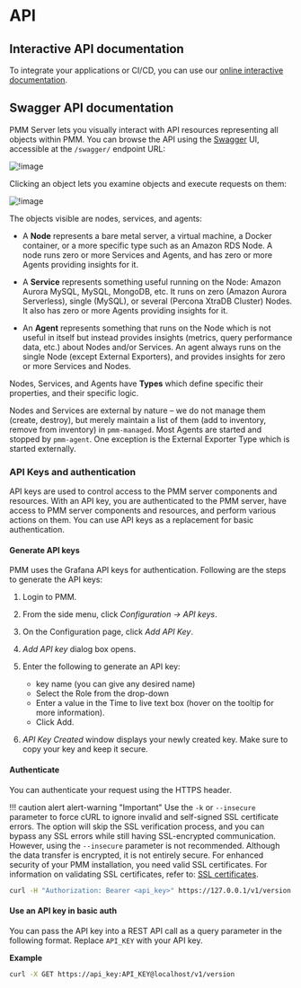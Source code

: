 # API

## Interactive API documentation 
To integrate your applications or CI/CD, you can use our [online interactive documentation](https://percona-pmm.readme.io/reference/introduction).


## Swagger API documentation


PMM Server lets you visually interact with API resources representing all objects within PMM. You can browse the API using the [Swagger](https://swagger.io/tools/swagger-ui/) UI, accessible at the `/swagger/` endpoint URL:

![!image](../_images/PMM_Swagger_API_Get_Logs_View.jpg)

Clicking an object lets you examine objects and execute requests on them:

![!image](../_images/PMM_Swagger_API_Get_Logs_Execute.jpg)

The objects visible are nodes, services, and agents:

- A **Node** represents a bare metal server, a virtual machine, a Docker container, or a more specific type such as an Amazon RDS Node. A node runs zero or more Services and Agents, and has zero or more Agents providing insights for it.

- A **Service** represents something useful running on the Node: Amazon Aurora MySQL, MySQL, MongoDB, etc. It runs on zero (Amazon Aurora Serverless), single (MySQL), or several (Percona XtraDB Cluster) Nodes. It also has zero or more Agents providing insights for it.

- An **Agent** represents something that runs on the Node which is not useful in itself but instead provides insights (metrics, query performance data, etc.) about Nodes and/or Services. An agent always runs on the single Node (except External Exporters), and provides insights for zero or more Services and Nodes.

Nodes, Services, and Agents have **Types** which define specific their properties, and their specific logic.

Nodes and Services are external by nature – we do not manage them (create, destroy), but merely maintain a list of them (add to inventory, remove from inventory) in `pmm-managed`. Most Agents are started and stopped by `pmm-agent`. One exception is the External Exporter Type which is started externally.


### API Keys and authentication

API keys are used to control access to the PMM server components and resources. With an API key, you are authenticated to the PMM server, have access to PMM server components and resources, and perform various actions on them. You can use API keys as a replacement for basic authentication.

#### Generate API keys

PMM uses the Grafana API keys for authentication. Following are the steps to generate the API keys:

1. Login to PMM.
2. From the side menu, click *Configuration  → API keys*.
3. On the Configuration page, click *Add API Key*.
4. *Add API key* dialog box opens.
5. Enter  the following to generate an API key:
    - key name (you can give any desired name)
    - Select the Role from the drop-down 
    - Enter a value in the Time to live text box (hover on the tooltip for more information). 
    - Click Add.

6. *API Key Created* window displays your newly created key. Make sure to copy your key and keep it secure. 

#### Authenticate

You can authenticate your request using the HTTPS header.

!!! caution alert alert-warning "Important"
    Use the `-k` or `--insecure` parameter to force cURL to ignore invalid and self-signed SSL certificate errors. The option will skip the SSL verification process, and you can bypass any SSL errors while still having SSL-encrypted communication. However, using the `--insecure`  parameter is not recommended. Although the data transfer is encrypted, it is not entirely secure. For enhanced security of your PMM installation, you need valid SSL certificates. For information on validating SSL certificates, refer to: [SSL certificates](../how-to/secure.md).

```sh
curl -H "Authorization: Bearer <api_key>" https://127.0.0.1/v1/version
```

#### Use an API key in basic auth

You can pass the API key into a REST API call as a query parameter in the following format. Replace `API_KEY` with your API key.

**Example**


```sh
curl -X GET https://api_key:API_KEY@localhost/v1/version
```

